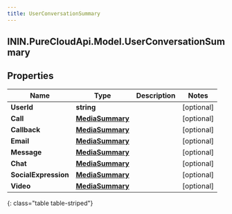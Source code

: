 ```yaml
---
title: UserConversationSummary
---
```

## ININ.PureCloudApi.Model.UserConversationSummary

## Properties

|Name | Type | Description | Notes|
|------------ | ------------- | ------------- | -------------|
| **UserId** | **string** |  | [optional] |
| **Call** | [**MediaSummary**](MediaSummary.html) |  | [optional] |
| **Callback** | [**MediaSummary**](MediaSummary.html) |  | [optional] |
| **Email** | [**MediaSummary**](MediaSummary.html) |  | [optional] |
| **Message** | [**MediaSummary**](MediaSummary.html) |  | [optional] |
| **Chat** | [**MediaSummary**](MediaSummary.html) |  | [optional] |
| **SocialExpression** | [**MediaSummary**](MediaSummary.html) |  | [optional] |
| **Video** | [**MediaSummary**](MediaSummary.html) |  | [optional] |
{: class="table table-striped"}


